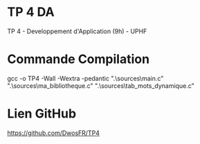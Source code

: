 # TP 4 DA
TP 4 - Developpement d'Application (9h) - UPHF

# Commande Compilation
gcc -o TP4 -Wall -Wextra -pedantic ".\sources\main.c" ".\sources\ma_bibliotheque.c" ".\sources\tab_mots_dynamique.c"

# Lien GitHub
https://github.com/DwosFR/TP4